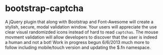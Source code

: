 bootstrap-captcha
=================

A jQuery plugin that along with Bootstrap and Font-Awesome will create a stylish, secure, modal validation window.
Your users will appreciate the use clear visusl randomizded icons instead of hard to read `captchas`. The mouse movment validation will allow developers to discover that the user is indeed a human and not a bot! 
Work in progress begun 6/6/2013 much more to follow including mobile/touch version and updating the $.fn namespace.
